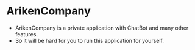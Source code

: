 # ArikenCompany

-   ArikenCompany is a private application with ChatBot and many other features.
-   So it will be hard for you to run this application for yourself.
